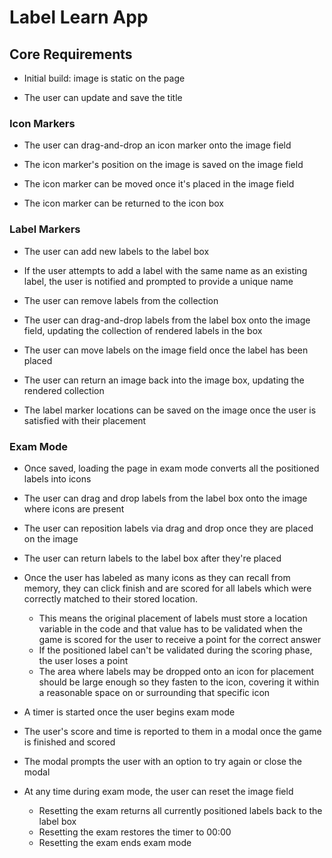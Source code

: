 # Label Learn App

## Core Requirements

- Initial build: image is static on the page

- The user can update and save the title

### Icon Markers

- The user can drag-and-drop an icon marker onto the image field

- The icon marker's position on the image is saved on the image field

- The icon marker can be moved once it's placed in the image field

- The icon marker can be returned to the icon box

### Label Markers

- The user can add new labels to the label box

- If the user attempts to add a label with the same name as an existing label, the user is notified and prompted to provide a unique name

- The user can remove labels from the collection

- The user can drag-and-drop labels from the label box onto the image field, updating the collection of rendered labels in the box

- The user can move labels on the image field once the label has been placed

- The user can return an image back into the image box, updating the rendered collection

- The label marker locations can be saved on the image once the user is satisfied with their placement

### Exam Mode

- Once saved, loading the page in exam mode converts all the positioned labels into icons

- The user can drag and drop labels from the label box onto the image where icons are present

- The user can reposition labels via drag and drop once they are placed on the image

- The user can return labels to the label box after they're placed

- Once the user has labeled as many icons as they can recall from memory, they can click finish and are scored for all labels which were correctly matched to their stored location.

  - This means the original placement of labels must store a location variable in the code and that value has to be validated when the game is scored for the user to receive a point for the correct answer
  - If the positioned label can't be validated during the scoring phase, the user loses a point
  - The area where labels may be dropped onto an icon for placement should be large enough so they fasten to the icon, covering it within a reasonable space on or surrounding that specific icon

- A timer is started once the user begins exam mode

- The user's score and time is reported to them in a modal once the game is finished and scored

- The modal prompts the user with an option to try again or close the modal

- At any time during exam mode, the user can reset the image field
  - Resetting the exam returns all currently positioned labels back to the label box
  - Resetting the exam restores the timer to 00:00
  - Resetting the exam ends exam mode
